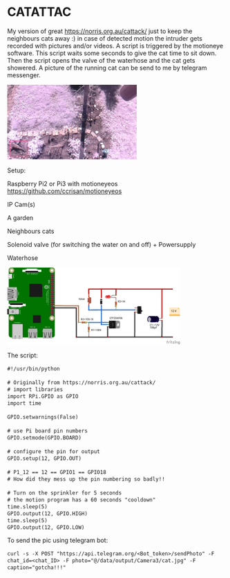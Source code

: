 # CATATTAC

My version of great https://norris.org.au/cattack/ just to keep the neighbours cats away :)
in case of detected motion the intruder gets recorded with pictures and/or videos. A script is triggered by the motioneye software. This script waits some seconds to give the cat time to sit down. Then the script opens the valve of the waterhose and the cat gets showered. A picture of the running cat can be send to me by telegram messenger.

<img src="katze.JPG"  width="300">

Setup:

Raspberry Pi2 or Pi3 with motioneyeos https://github.com/ccrisan/motioneyeos

IP Cam(s)

A garden

Neighbours cats

Solenoid valve (for switching the water on and off) + Powersupply

Waterhose

<img src="catattac.png"  width="400">


The script:
```
#!/usr/bin/python                                                               

# Originally from https://norris.org.au/cattack/
# import libraries                                                              
import RPi.GPIO as GPIO                                                         
import time                                                                     
                                                                                
GPIO.setwarnings(False)                                                         
                                                                                
# use Pi board pin numbers                                                      
GPIO.setmode(GPIO.BOARD)                                                        
                                                                                
# configure the pin for output                                                  
GPIO.setup(12, GPIO.OUT)                                                        
                                                                                
# P1_12 == 12 == GPIO1 == GPIO18                                                
# How did they mess up the pin numbering so badly!!                             
                                                                                
# Turn on the sprinkler for 5 seconds                                           
# the motion program has a 60 seconds "cooldown"                                
time.sleep(5)                                                                   
GPIO.output(12, GPIO.HIGH)                                                      
time.sleep(5)                                                                   
GPIO.output(12, GPIO.LOW) 
```

To send the pic using telegram bot:

```
curl -s -X POST "https://api.telegram.org/<Bot_token>/sendPhoto" -F chat_id=<chat_ID> -F photo="@/data/output/Camera3/cat.jpg" -F caption="gotcha!!!"
```




